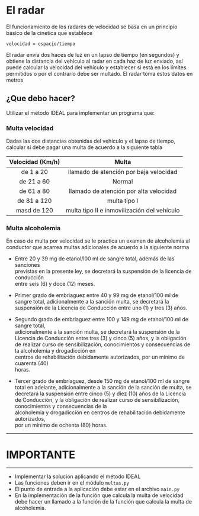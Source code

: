 # El radar
El funcionamiento de los radares de velocidad se basa en un principio básico de la cinetica que establece

`velocidad = espacio/tiempo`

El radar envía dos haces de luz en un lapso de tiempo (en segundos) y obtiene la distancia del vehículo al radar en cada haz de luz enviado, así puede calcular la velocidad del vehículo y establecer si está en los límites permitidos o por el contrario debe ser multado. El radar toma estos datos en metros 

## ¿Que debo hacer?
Utilizar el método IDEAL para 
implementar un programa que: 

### Multa velocidad 
Dadas las dos distancias obtenidas del vehículo y el lapso de tiempo, calcular si debe pagar una multa de acuerdo a la siguiente tabla  
  
| Velocidad (Km/h) |Multa | 
| :---: | :---: | 
| de 1 a 20 | llamado de atención por baja velocidad |
| de 21 a 60 | Normal |
| de 61 a 80 | llamado de atención por alta velocidad |
| de 81 a 120 |multa tipo I |
| masd de 120 | multa tipo II e inmovilización del vehículo |


### Multa alcoholemia 

En caso de multa por velocidad se le practica un examen de alcoholemia al conductor que acarrea multas adicionales de acuerdo a la siguiente norma


*   Entre	 20	 y	 39	 mg	 de	 etanol/l00	 ml	 de	sangre	 total,	 además	 de	 las	 sanciones	
previstas	en	la	presente	ley,	se	decretará	la	suspensión	de	la	licencia	de	conducción	
entre	seis	(6)	y	doce	(12)	meses.


*  Primer	 grado	 de	 embriaguez	 entre	 40	 y	 99	 mg	 de	 etanol/100	 ml	 de	 sangre	 total,	
adicionalmente	 a	 la	 sanción	 multa,	 se	 decretará	 la	 suspensión	 de	 la	 Licencia	 de	
Conducción	entre	uno	(1)	y	tres	(3)	años.


*  Segundo	grado	de	embriaguez	entre	100	y	149	mg	de	etanol/100	ml	de	sangre	total,	
adicionalmente	 a	 la	 sanción	 multa,	 se	 decretará	 la	 suspensión	 de	 la	 Licencia	 de	
Conducción	 entre	 tres	 (3)	 y	 cinco	 (5)	 años,	 y	 la	 obligación	 de	 realizar	 curso	 de	
sensibilización,	conocimientos	y	consecuencias	de	la	alcoholemia	y	drogadicción	en	
centros	de	rehabilitación	debidamente	autorizados,	por	un	mínimo	de	cuarenta	(40)	
horas.


* Tercer	 grado	 de	 embriaguez,	 desde	 150	 mg	 de	 etanol/100	 ml	 de	 sangre	 total	 en	
adelante,	 adicionalmente	 a	 la	 sanción	 de	 la	 sanción	 de	 multa,	 se	 decretará	 la	
suspensión	 entre	 cinco	 (5)	 y	 diez	 (10)	 años	 de	 la	 Licencia	 de	 Conducción,	 y	 la	
obligación	de	realizar	curso	de	sensibilización,	conocimientos	y	consecuencias	de	la	
alcoholemia	 y	drogadicción	en	 centros	de	 rehabilitación	debidamente	autorizados,	
por	un	mínimo	de	ochenta	(80)	horas.

---
# IMPORTANTE
---
*   Implementar la solución aplicando el método IDEAL
*   Las funciones deben ir en el módulo `multas.py`
*   El punto de entrada a la aplicación debe estar en el archivo `main.py` 
*  En la implementación de la función que calcula la multa de velocidad debe hacer un llamado a la función de la función que calcula la multa de alcoholemia.